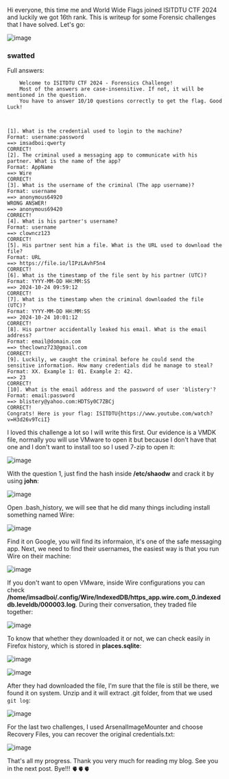 Hi everyone, this time me and World Wide Flags joined ISITDTU CTF 2024 and luckily we got 16th rank. This is writeup for some Forensic challenges that I have solved. Let's go:

![image](https://github.com/user-attachments/assets/450a3fff-b2ed-4957-83cb-4578e65ccb6e)

### swatted

Full answers:
```
    Welcome to ISITDTU CTF 2024 - Forensics Challenge!
    Most of the answers are case-insensitive. If not, it will be mentioned in the question.
    You have to answer 10/10 questions correctly to get the flag. Good Luck!

    
    
[1]. What is the credential used to login to the machine?
Format: username:password
==> imsadboi:qwerty
CORRECT!
[2]. The criminal used a messaging app to communicate with his partner. What is the name of the app?
Format: AppName
==> Wire
CORRECT!
[3]. What is the username of the criminal (The app username)?
Format: username
==> anonymous64920
WRONG ANSWER!
==> anonymous69420
CORRECT!
[4]. What is his partner's username?
Format: username
==> clowncz123
CORRECT!
[5]. His partner sent him a file. What is the URL used to download the file?
Format: URL
==> https://file.io/lIPzLAvhF5n4        
CORRECT!
[6]. What is the timestamp of the file sent by his partner (UTC)?
Format: YYYY-MM-DD HH:MM:SS
==> 2024-10-24 09:59:12
CORRECT!
[7]. What is the timestamp when the criminal downloaded the file (UTC)?
Format: YYYY-MM-DD HH:MM:SS
==> 2024-10-24 10:01:12
CORRECT!
[8]. His partner accidentally leaked his email. What is the email address?
Format: email@domain.com
==> theclownz723@gmail.com
CORRECT!
[9]. Luckily, we caught the criminal before he could send the sensitive information. How many credentials did he manage to steal?
Format: XX. Example 1: 01. Example 2: 42.                                                                                                                                                                                                  
==> 23
CORRECT!
[10]. What is the email address and the password of user 'blistery'?
Format: email:password                                                                                                                                                                                                                     
==> blistery@yahoo.com:HDTSy0C7ZBCj
CORRECT!
Congrats! Here is your flag: ISITDTU{https://www.youtube.com/watch?v=H3d26v9TciI}
```

I loved this challenge a lot so I will write this first. Our evidence is a VMDK file, normally you will use VMware to open it but because I don't have that one and I don't want to install 
too so I used 7-zip to open it: 

![image](https://github.com/user-attachments/assets/80407226-3724-4c51-b774-e14e4ad70c3e)

With the question 1, just find the hash inside **/etc/shaodw** and crack it by using **john**:

![image](https://github.com/user-attachments/assets/3bdb0cc8-f051-4ea1-b5ab-9c62fc6b288b)

Open .bash_history, we will see that he did many things including install something named Wire:

![image](https://github.com/user-attachments/assets/70f575d1-798e-4094-95f9-a6499c8729cd)

Find it on Google, you will find its informaion, it's one of the safe messaging app. Next, we need to find their usernames, the easiest way is that you run Wire on their machine:

![image](https://github.com/user-attachments/assets/87dad8cb-8c0c-4712-9fd6-823f6f777edf)

If you don't want to open VMware, inside Wire configurations you can check **/home/imsadboi/.config/Wire/IndexedDB/https_app.wire.com_0.indexeddb.leveldb/000003.log**. During their conversation, they traded file together:

![image](https://github.com/user-attachments/assets/3a5e185f-3be4-4d8e-8b5b-1b2c365670ac)

To know that whether they downloaded it or not, we can check easily in Firefox history, which is stored in **places.sqlite**:

![image](https://github.com/user-attachments/assets/ed7a1dd0-9cbd-4ec8-a9bb-e9d416b9b281)

![image](https://github.com/user-attachments/assets/25d7d985-4c3b-4756-95b4-095dde3bc843)

After they had downloaded the file, I'm sure that the file is still be there, we found it on system. Unzip and it will extract .git folder, from that we used `git log`:

![image](https://github.com/user-attachments/assets/61898e4d-22ac-4696-b737-462657678894)

For the last two challenges, I used ArsenalImageMounter and choose Recovery Files, you can recover the original credentials.txt:

![image](https://github.com/user-attachments/assets/05227025-68b8-4798-be94-7269e8fa3799)

That's all my progress. Thank you very much for reading my blog. See you in the next post. Bye!!! 🫀🫀🫀 
